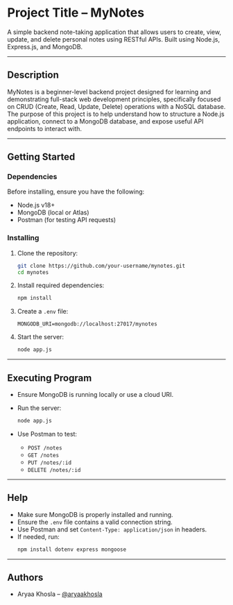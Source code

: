 
# Project Title – MyNotes

A simple backend note-taking application that allows users to create, view, update, and delete personal notes using RESTful APIs. Built using Node.js, Express.js, and MongoDB.

---

## Description

MyNotes is a beginner-level backend project designed for learning and demonstrating full-stack web development principles, specifically focused on CRUD (Create, Read, Update, Delete) operations with a NoSQL database. The purpose of this project is to help understand how to structure a Node.js application, connect to a MongoDB database, and expose useful API endpoints to interact with.

---

## Getting Started

### Dependencies

Before installing, ensure you have the following:
- Node.js v18+
- MongoDB (local or Atlas)
- Postman (for testing API requests)

### Installing

1. Clone the repository:
   ```bash
   git clone https://github.com/your-username/mynotes.git
   cd mynotes
   ```

2. Install required dependencies:
   ```bash
   npm install
   ```

3. Create a `.env` file:
   ```
   MONGODB_URI=mongodb://localhost:27017/mynotes
   ```

4. Start the server:
   ```bash
   node app.js
   ```

---

## Executing Program

- Ensure MongoDB is running locally or use a cloud URI.
- Run the server:
  ```bash
  node app.js
  ```

- Use Postman to test:
  - `POST /notes`
  - `GET /notes`
  - `PUT /notes/:id`
  - `DELETE /notes/:id`

---

## Help

- Make sure MongoDB is properly installed and running.
- Ensure the `.env` file contains a valid connection string.
- Use Postman and set `Content-Type: application/json` in headers.
- If needed, run:
  ```bash
  npm install dotenv express mongoose
  ```

---

## Authors

- Aryaa Khosla – [@aryaakhosla](https://github.com/aryaakhosla)

